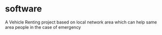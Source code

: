 # software
A Vehicle Renting project based on local network area which can help same area people in the case of emergency  

